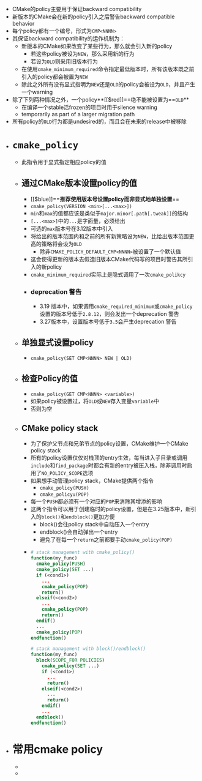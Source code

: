 - CMake的policy主要用于保证backward compatibility
- 新版本的CMake会在新的policy引入之后警告backward compatible behavior
- 每个policy都有一个编号，形式为``CMP<NNNN>``
- 其保证backward compatibility的运作机制为：
	- 新版本的CMake如果改变了某些行为，那么就会引入新的policy
		- 若这些policy被设为``NEW``，那么采用新的行为
		- 若设为``OLD``则采用旧版本行为
	- 在使用``cmake_minimum_required``命令指定最低版本时，所有该版本既之前引入的policy都会被置为``NEW``
	- 除此之外所有没有显式指明为``NEW``还是``OLD``的policy会被设为``OLD``，并且产生一个warning
- 除了下列两种情况之外，一个policy**[[$red]]==绝不能被设置为==``OLD``**
	- 在编译一个stable活frozen的项目时用于silence warning
	- temporarily as part of a larger migration path
- 所有policy的``OLD``行为都是undesired的，而且会在未来的release中被移除
- # ``cmake_policy``
	- 此指令用于显式指定相应policy的值
	- ## 通过CMake版本设置policy的值
		- [[$blue]]==**推荐使用版本号设置policy而非显式地单独设置**==
		- ``cmake_policy(VERSION <min>[...<max>])``
		- `min`和`max`的值都应该是类似于``major.minor[.path[.tweak]]``的结构
		- ``[...<max>]``中的`...`是字面量，必须给出
		- 可选的``max``版本号在3.12版本中引入
		- 将给出的版本范围内和之前的所有新策略设为`NEW`，比给出版本范围更高的策略将会设为``OLD``
			- 除非``CMAKE_POLICY_DEFAULT_CMP<NNNN>``被设置了一个默认值
		- 这会使得更新的版本去假造旧版本CMake代码写的项目时警告其所引入的新policy
		- ``cmake_minimum_required``实际上是隐式调用了一次``cmake_polikcy``
		- ### deprecation 警告
			- 3.19 版本中，如果调用``cmake_required_minimum``或``cmake_policy``设置的版本号低于`2.8.12`，则会发出一个deprecation 警告
			- 3.27版本中，设置版本号低于``3.5``会产生deprecation 警告
	- ## 单独显式设置policy
		- ``cmake_policy(SET CMP<NNNN> NEW | OLD)``
	- ## 检查Policy的值
		- ``cmake_policy(GET CMP<NNNN> <variable>)``
		- 如果policy被设置过，将`OLD`或`NEW`存入变量``variable``中
		- 否则为空
	- ## CMake policy stack
		- 为了保护父节点和兄弟节点的policy设置，CMake维护一个CMake policy stack
		- 所有的policy设置仅仅对栈顶的entry生效，每当进入子目录或调用``include``和``find_package``时都会有新的entry被压入栈，除非调用时启用了``NO_POLICY_SCOPE``选项
		- 如果想手动管理policy stack，CMake提供两个指令
			- ``cmake_policy(PUSH)``
			- ``cmake_policyu(POP)``
		- 每一个``PUSH``都必须有一个对应的``POP``来消除其增添的影响
		- 这两个指令可以用于创建临时的policy设置，但是在3.25版本中，新引入的``block()``和``endblock()``更加方便
			- block()会往policy stack中自动压入一个entry
			- endblock()会自动弹出一个entry
			- 避免了在每一个`return`之前都要手动``cmake_policy(POP)``
		- ```cmake
		  # stack management with cmake_policy()
		  function(my_func)
		    cmake_policy(PUSH)
		    cmake_policy(SET ...)
		    if (<cond1>)
		      ...
		      cmake_policy(POP)
		      return()
		    elseif(<cond2>)
		      ...
		      cmake_policy(POP)
		      return()
		    endif()
		    ...
		    cmake_policy(POP)
		  endfunction()
		  
		  # stack management with block()/endblock()
		  function(my_func)
		    block(SCOPE_FOR POLICIES)
		      cmake_policy(SET ...)
		      if (<cond1>)
		        ...
		        return()
		      elseif(<cond2>)
		        ...
		        return()
		      endif()
		      ...
		    endblock()
		  endfunction()
		  ```
- # 常用cmake policy
	-
	-